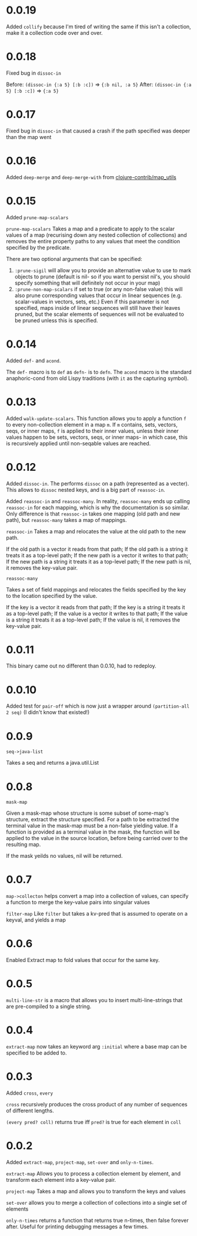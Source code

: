 # 0.0.19

Added `collify` because I'm tired of writing the same
if this isn't a collection, make it a collection code
over and over.

# 0.0.18

Fixed bug in `dissoc-in`

Before:
`(dissoc-in {:a 5} [:b :c])` =>  `{:b nil, :a 5}`
After:
`(dissoc-in {:a 5} [:b :c])` =>  `{:a 5}`

# 0.0.17

Fixed bug in `dissoc-in` that caused a crash if the path specified was
deeper than the map went

# 0.0.16

Added `deep-merge` and `deep-merge-with` from [clojure-contrib/map_utils](https://github.com/richhickey/clojure-contrib/blob/2ede388a9267d175bfaa7781ee9d57532eb4f20f/src/main/clojure/clojure/contrib/map_utils.clj)

# 0.0.15

Added `prune-map-scalars`

`prune-map-scalars` Takes a map and a predicate to apply to the scalar
values of a map (recurising down any nested collection of collections)
and removes the entire property paths to any values that meet the
condition specified by the predicate.

There are two optional arguments that can be specified:

1. `:prune-sigil` will allow you to provide an alternative value to
   use to mark objects to prune (default is nil- so if you want to
   persist nil's, you should specify something that will definitely
   not occur in your map)
2. `:prune-non-map-scalars` if set to true (or any non-false value)
   this will also prune corresponding values that occur in linear
   sequences (e.g. scalar-values in vectors, sets, etc.) Even if this
   parameter is not specified, maps inside of linear sequences will
   still have their leaves pruned, but the scalar elements of
   sequences will not be evaluated to be pruned unless this is specified.

# 0.0.14

Added `def-` and `acond`.

The `def-` macro is to `def` as `defn-` is to `defn`.
The `acond` macro is the standard anaphoric-cond from old Lispy
traditions (with `it` as the capturing symbol).



# 0.0.13

Added `walk-update-scalars`.  This function allows you to apply
a function `f` to every non-collection element in a map `m`.
If `m` contains, sets, vectors, seqs, or inner maps, `f` is applied
to their inner values, unless their inner values happen to be
sets, vectors, seqs, or inner maps- in which case, this is recursively
applied until non-seqable values are reached.


# 0.0.12



Added `dissoc-in`. The performs `dissoc` on a path (represented as
a vecter). This allows to `dissoc` nested keys, and is a big part of
`reassoc-in`.


Added `reassoc-in` and `reassoc-many`. In reality,
`reassoc-many` ends up calling `reassoc-in` for each mapping,
which is why the documentation is so similar. Only difference
is that `reassoc-in` takes one mapping (old path and new path), but `reassoc-many` takes a map of mappings.

`reassoc-in` Takes a map and relocates the value at the old path to
the new path.

If the old path is a vector it reads from that path;
If the old path is a string it treats it as a top-level path;
If the new path is a vector it writes to that path;
If the new path is a string it treats it as a top-level path;
If the new path is nil, it removes the key-value pair.


`reassoc-many`

Takes a set of field mappings and relocates the
fields specified by the key to the location
specified by the value.

If the key is a vector it reads from that path;
If the key is a string it treats it as a top-level path;
If the value is a vector it writes to that path;
If the value is a string it treats it as a top-level path;
If the value is nil, it removes the key-value pair.

# 0.0.11

This binary came out no different than 0.0.10, had to redeploy.

# 0.0.10

Added test for `pair-off` which is now just a wrapper around
`(partition-all 2 seq)` (I didn't know that existed!)


# 0.0.9
`seq->java-list`

Takes a seq and returns a java.util.List

# 0.0.8
`mask-map`

Given a mask-map whose structure is some subset of some-map's structure, extract the structure specified. For a path to be extracted the terminal value in the mask-map must be a non-false yielding value.
If a function is provided as a terminal value in the mask, the function will be applied to the value in the source location, before being carried over to the resulting map.

If the mask yeilds no values, nil will be returned.

# 0.0.7

`map->collecton` helps convert a map into a collection of values,
can specify a function to merge the key-value pairs into singular values

`filter-map`  Like `filter` but takes a kv-pred that is assumed to operate on a keyval, and yields a map

# 0.0.6

Enabled Extract map to fold values that occur for the same key.

# 0.0.5

`multi-line-str` is a macro that allows you to insert multi-line-strings that are pre-compiled to a single string.

# 0.0.4

`extract-map` now takes an keyword arg `:initial` where a base map can be specified to be added to.

# 0.0.3

Added `cross`, `every`

`cross` recursively produces the cross product of any number of sequences of different lengths.

`(every pred? coll)` returns true iff `pred?` is true for each element in `coll`

# 0.0.2

Added `extract-map`, `project-map`, `set-over` and `only-n-times`.

`extract-map` Allows you to process a collection element by element, and transform each element into a key-value pair.

`project-map` Takes a map and allows you to transform the keys and values

`set-over` allows you to merge a collection of collections into a single set of elements

`only-n-times` returns a function that returns true n-times, then false forever after. Useful for printing debugging messages a few times.
